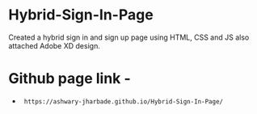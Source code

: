 # Hybrid-Sign-In-Page
Created a hybrid sign in and sign up page using HTML, CSS and JS also attached Adobe XD design. 

# Github page link - 
*      https://ashwary-jharbade.github.io/Hybrid-Sign-In-Page/
